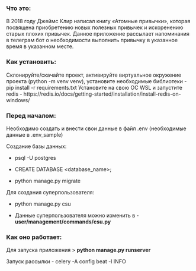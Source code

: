 <h3><b>Что это:</b></h2>

В 2018 году Джеймс Клир написал книгу «Атомные привычки», которая посвящена приобретению новых полезных привычек и 
искоренению старых плохих привычек. Данное приложение рассылает напоминания в телеграм бот о необходимости выполнить 
привычку в указанное время в указанном месте. 

<h3><b>Как установить:</b></h2>
Склонируйте/скачайте проект, активируйте виртуальное окружение проекта (python -m venv venv), установите необходимые библиотеки - pip install -r requirements.txt 
Установите на свою ОС WSL и запустите redis - https://redis.io/docs/getting-started/installation/install-redis-on-windows/ 

<h3><b>Перед началом:</b></h2>

Необходимо создать и внести свои данные в файл .env (необходимые данные в .env_sample)

Создание базы данных:
- psql -U postgres

- CREATE DATABASE <database_name>;

- python manage.py migrate

Для создания суперпользователя:
- python manage.py csu

- Данные суперпользователя можно изменить в - <b>user/management/commands/csu.py</b>

<h3><b>Как оно работает:</b></h2>

Для запуска приложения > <b>python manage.py runserver</b>

Запуск рассылки - celery -A config beat -l INFO 
